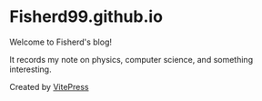 # Fisherd99.github.io

Welcome to Fisherd's blog!

It records my note on physics, computer science, and something interesting.

Created by [VitePress](https://vitepress.dev/zh/)